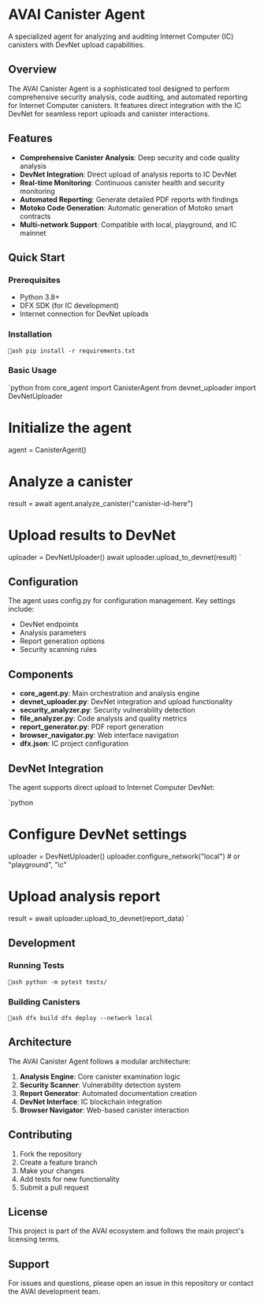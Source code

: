 ﻿# AVAI Canister Agent

A specialized agent for analyzing and auditing Internet Computer (IC) canisters with DevNet upload capabilities.

## Overview

The AVAI Canister Agent is a sophisticated tool designed to perform comprehensive security analysis, code auditing, and automated reporting for Internet Computer canisters. It features direct integration with the IC DevNet for seamless report uploads and canister interactions.

## Features

- **Comprehensive Canister Analysis**: Deep security and code quality analysis
- **DevNet Integration**: Direct upload of analysis reports to IC DevNet
- **Real-time Monitoring**: Continuous canister health and security monitoring
- **Automated Reporting**: Generate detailed PDF reports with findings
- **Motoko Code Generation**: Automatic generation of Motoko smart contracts
- **Multi-network Support**: Compatible with local, playground, and IC mainnet

## Quick Start

### Prerequisites

- Python 3.8+
- DFX SDK (for IC development)
- Internet connection for DevNet uploads

### Installation

`ash
pip install -r requirements.txt
`

### Basic Usage

`python
from core_agent import CanisterAgent
from devnet_uploader import DevNetUploader

# Initialize the agent
agent = CanisterAgent()

# Analyze a canister
result = await agent.analyze_canister("canister-id-here")

# Upload results to DevNet
uploader = DevNetUploader()
await uploader.upload_to_devnet(result)
`

## Configuration

The agent uses config.py for configuration management. Key settings include:

- DevNet endpoints
- Analysis parameters
- Report generation options
- Security scanning rules

## Components

- **core_agent.py**: Main orchestration and analysis engine
- **devnet_uploader.py**: DevNet integration and upload functionality
- **security_analyzer.py**: Security vulnerability detection
- **file_analyzer.py**: Code analysis and quality metrics
- **report_generator.py**: PDF report generation
- **browser_navigator.py**: Web interface navigation
- **dfx.json**: IC project configuration

## DevNet Integration

The agent supports direct upload to Internet Computer DevNet:

`python
# Configure DevNet settings
uploader = DevNetUploader()
uploader.configure_network("local")  # or "playground", "ic"

# Upload analysis report
result = await uploader.upload_to_devnet(report_data)
`

## Development

### Running Tests

`ash
python -m pytest tests/
`

### Building Canisters

`ash
dfx build
dfx deploy --network local
`

## Architecture

The AVAI Canister Agent follows a modular architecture:

1. **Analysis Engine**: Core canister examination logic
2. **Security Scanner**: Vulnerability detection system
3. **Report Generator**: Automated documentation creation
4. **DevNet Interface**: IC blockchain integration
5. **Browser Navigator**: Web-based canister interaction

## Contributing

1. Fork the repository
2. Create a feature branch
3. Make your changes
4. Add tests for new functionality
5. Submit a pull request

## License

This project is part of the AVAI ecosystem and follows the main project's licensing terms.

## Support

For issues and questions, please open an issue in this repository or contact the AVAI development team.
